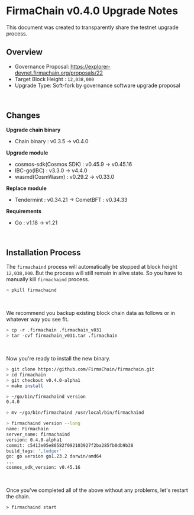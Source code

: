 # FirmaChain v0.4.0 Upgrade Notes

This document was created to transparently share the testnet upgrade process.

## Overview

- Governance Proposal: https://explorer-devnet.firmachain.org/proposals/22
- Target Block Height : `12,038,000`
- Upgrade Type: Soft-fork by governance software upgrade proposal

</br>

## Changes

**Upgrade chain binary**
- Chain binary : v0.3.5 -> v0.4.0

**Upgrade module**
- cosmos-sdk(Cosmos SDK) : v0.45.9 -> v0.45.16
- IBC-go(IBC) : v3.3.0 -> v4.4.0
- wasmd(CosmWasm) : v0.29.2 -> v0.33.0

**Replace module**
- Tendermint : v0.34.21 -> CometBFT : v0.34.33

**Requirements**
- Go : v1.18 -> v1.21


</br>

## Installation Process

 The `firmachaind` process will automatically be stopped at block height `12,038,000`. But the process will still remain in alive state. So you have to manually kill `firmachaind` process.

```bash
> pkill firmachaind
```

</br>

We recommend you backup existing block chain data as follows or in whatever way you see fit. 
```bash
> cp -r .firmachain .firmachain_v031
> tar -cvf firmachain_v031.tar .firmachain
```

</br>

Now you're ready to install the new binary.

```bash
> git clone https://github.com/FirmaChain/firmachain.git
> cd firmachain
> git checkout v0.4.0-alpha1
> make install

> ~/go/bin/firmachaind version
0.4.0

> mv ~/go/bin/firmachaind /usr/local/bin/firmachaind

> firmachaind version --long
name: Firmachain
server_name: firmachaind
version: 0.4.0-alpha1
commit: c5413e05e80582f092103927f2ba285fb0db9b38
build_tags: ',ledger'
go: go version go1.23.2 darwin/amd64
...
cosmos_sdk_version: v0.45.16
```

</br>

Once you've completed all of the above without any problems, let's restart the chain.

```
> firmachaind start
```

